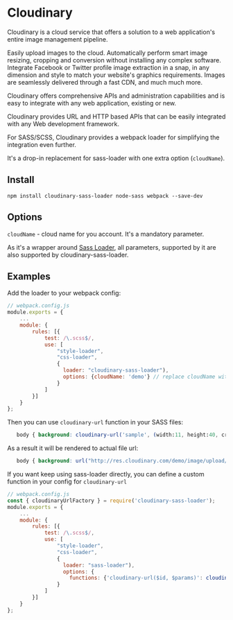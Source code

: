 
Cloudinary
==========

Cloudinary is a cloud service that offers a solution to a web application's entire image management pipeline. 

Easily upload images to the cloud. Automatically perform smart image resizing, cropping and conversion without installing any complex software. Integrate Facebook or Twitter profile image extraction in a snap, in any dimension and style to match your website's graphics requirements. Images are seamlessly delivered through a fast CDN, and much much more. 

Cloudinary offers comprehensive APIs and administration capabilities and is easy to integrate with any web application, existing or new.

Cloudinary provides URL and HTTP based APIs that can be easily integrated with any Web development framework. 

For SASS/SCSS, Cloudinary provides a webpack loader for simplifying the integration even further. 

It's a drop-in replacement for sass-loader with one extra option (`cloudName`).

## Install

`npm install cloudinary-sass-loader node-sass webpack --save-dev`

## Options

`cloudName` - cloud name for you account. It's a mandatory parameter.

As it's a wrapper around [Sass Loader](https://www.npmjs.com/package/sass-loader), all parameters, supported by it are also supported by cloudinary-sass-loader.

## Examples  

Add the loader to your webpack config:
```js
// webpack.config.js
module.exports = {
	...
    module: {
        rules: [{
            test: /\.scss$/,
            use: [
                "style-loader",
                "css-loader",
                {  
				  loader: "cloudinary-sass-loader"),  
				  options: {cloudName: 'demo'} // replace cloudName with your own
				}
            ]
        }]
    }
};
```

Then you can use `cloudinary-url` function in your SASS files:
```scss
   body { background: cloudinary-url('sample', (width:11, height:40, crop: "fit")) }
``` 

As a result it will be rendered to actual file url:
```css
   body { background: url("http://res.cloudinary.com/demo/image/upload/c_fit,h_40,w_11/sample")) }
```

If you want keep using sass-loader directly, you can define a custom function in your config for `cloudinary-url`
  
```js
// webpack.config.js
const { cloudinaryUrlFactory } = require('cloudinary-sass-loader');
module.exports = {
	...
    module: {
        rules: [{
            test: /\.scss$/,
            use: [
                "style-loader",
                "css-loader",
                {  
				  loader: "sass-loader"),  
				  options: {
				    functions: {'cloudinary-url($id, $params)': cloudinaryUrlFactory('demo')}} // replace "demo" with your own cloud name
				}
            ]
        }]
    }
};
```